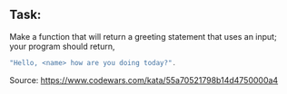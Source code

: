 ## Task:
Make a function that will return a greeting statement that uses an input; your program should return, 

```javascript
"Hello, <name> how are you doing today?".
```

Source:
https://www.codewars.com/kata/55a70521798b14d4750000a4